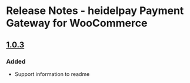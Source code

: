 # Release Notes - heidelpay Payment Gateway for WooCommerce

## [1.0.3][1.0.3]

### Added
- Support information to readme

[1.0.3]: https://github.com/heidelpay/woocommerce-heidelpay/compare/1.0.2..1.0.3